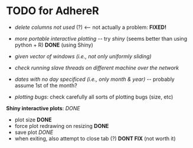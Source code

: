 # TODO for AdhereR

  - *delete columns not used* (?) <-- not actually a problem: **FIXED!**
  
  - *more portable interactive plotting* -- try *shiny* (seems better than using python + R)  **DONE** (using Shiny)
  
  - *given vector of windows (i.e., not only uniformly sliding)*
  
  - *check running slave threads on different machine over the network*
  
  - *dates with no day specificed (i.e., only month & year)* -- probably assume 1st of the month?
  
  - *plotting bugs*: check carefully all sorts of plotting bugs (size, etc)
  
**Shiny interactive plots**:  *DONE*

  - plot size   **DONE**
  - force plot redrawing on resizing   **DONE**
  - save plot   *DONE*
  - when exiting, also attempt to close tab (?)   **DONT FIX** (not worth it)
  
  
  